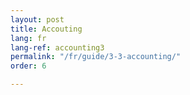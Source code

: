 ```yaml
---
layout: post
title: Accouting
lang: fr
lang-ref: accounting3
permalink: "/fr/guide/3-3-accounting/"
order: 6

---
```

